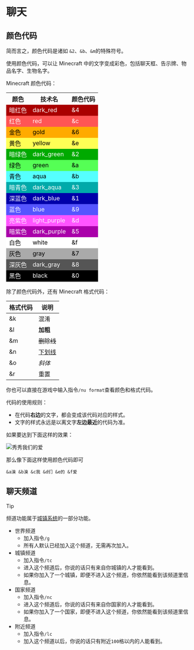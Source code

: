 # 聊天

## 颜色代码

简而言之，颜色代码是诸如 `&2`、`&b`、`&m`的特殊符号。

使用颜色代码，可以让 Minecraft 中的文字变成彩色，包括聊天框、告示牌、物品名字、生物名字。

Minecraft 颜色代码：

<html>
<body>
  <table>
    <tbody>
      <tr>
        <th>颜色</th>
        <th>技术名</th>
        <th>颜色代码</th>
      </tr>
      <tr style="background: #aa0000; color: #fafafa;">
        <td>暗红色</td>
        <td>dark_red</td>
        <td>&4</td>
      </tr>
      <tr style="background: #ff5555; color: #fafafa;">
        <td>红色</td>
        <td>red</td>
        <td>&c</td>
      </tr>
      <tr style="background: #ffaa00; color: black;">
        <td>金色</td>
        <td>gold</td>
        <td>&6</td>
      </tr>
      <tr style="background: #ffff55; color: black;">
        <td>黄色</td>
        <td>yellow</td>
        <td>&e</td>
      </tr>
      <tr style="background: #00aa00; color: #fafafa;">
        <td>暗绿色</td>
        <td>dark_green</td>
        <td>&2</td>
      </tr>
      <tr style="background: #55ff55; color: black;">
        <td>绿色</td>
        <td>green</td>
        <td>&a</td>
      </tr>
      <tr style="background: #55ffff; color: black;">
        <td>青色</td>
        <td>aqua</td>
        <td>&b</td>
      </tr>
      <tr style="background: #00aaaa; color: #fafafa;">
        <td>暗青色</td>
        <td>dark_aqua</td>
        <td>&3</td>
      </tr>
      <tr style="background: #0000aa; color: #fafafa;">
        <td>深蓝色</td>
        <td>dark_blue</td>
        <td>&1</td>
      </tr>
      <tr style="background: #5555ff; color: #fafafa;">
        <td>蓝色</td>
        <td>blue</td>
        <td>&9</td>
      </tr>
      <tr style="background: #ff55ff; color: #fafafa;">
        <td>亮紫色</td>
        <td>light_purple</td>
        <td>&d</td>
      </tr>
      <tr style="background: #aa00aa; color: #fafafa;">
        <td>暗紫色</td>
        <td>dark_purple</td>
        <td>&5</td>
      </tr>
      <tr style="background: #ffffff; color: black;">
        <td>白色</td>
        <td>white</td>
        <td>&f</td>
      </tr>
      <tr style="background: #aaaaaa; color: black;">
        <td>灰色</td>
        <td>gray</td>
        <td>&7</td>
      </tr>
      <tr style="background: #555555; color: #fafafa;">
        <td>深灰色</td>
        <td>dark_gray</td>
        <td>&8</td>
      </tr>
      <tr style="background: #000000; color: #fafafa;">
        <td>黑色</td>
        <td>black</td>
        <td>&0</td>
      </tr>
    </tbody>
  </table>
</body>
</html>

除了颜色代码外，还有 Minecraft 格式代码：

| 格式代码 | 说明   |
| ---- | ------ |
| &k   | 混淆   |
| &l   | **加粗**   |
| &m   | ~~删除线~~ |
| &n   | <u>下划线</u> |
| &o   | <i>斜体</i>   |
| &r   | 重置   |

你也可以直接在游戏中输入指令`/nu format`查看颜色和格式代码。

代码的使用规则：

- 在代码**右边**的文字，都会变成该代码对应的样式。
- 文字的样式永远是以离文字**左边最近**的代码为准。

如果要达到下面这样的效果：

![秀秀我们的爱](https://mimaru-jp.oss-ap-northeast-1.aliyuncs.com/images/color-code-example.png)

那么像下面这样使用颜色代码即可

```
&a溴 &b溴 &c我 &d们 &e的 &f爱
```

## 聊天频道

> [!tip]
> 频道功能属于[城镇系统](/plugins/towny.md)的一部分功能。

- 世界频道
  - 加入指令`/g`
  - 所有人默认已经加入这个频道，无需再次加入。
- 城镇频道
  - 加入指令`/tc`
  - 进入这个频道后，你说的话只有来自你城镇的人才能看到。
  - 如果你加入了一个城镇，即便不进入这个频道，你依然能看到该频道里信息。
- 国家频道
  - 加入指令`/nc`
  - 进入这个频道后，你说的话只有来自你国家的人才能看到。
  - 如果你加入了一个国家，即便不进入这个频道，你依然能看到该频道里信息。
- 附近频道
  - 加入指令`/lc`
  - 加入这个频道以后，你说的话只有附近`100`格以内的人能看到。
